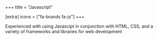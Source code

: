 +++
title = "Javascript"

[extra]
icons = ["fa-brands fa-js"]
+++

Experienced with using Javascipt in conjunction with HTML, CSS, and a variety of frameworks and libraries for web development